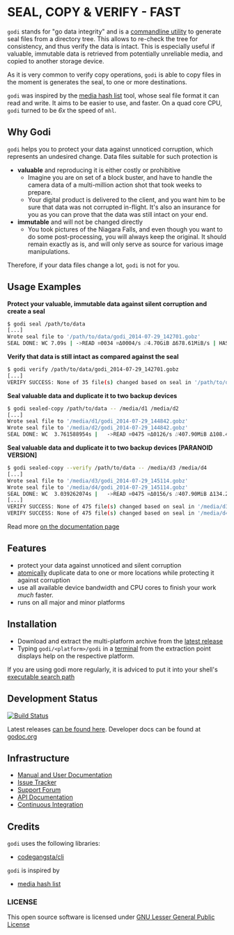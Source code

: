 # SEAL, COPY & VERIFY - FAST

`godi` stands for "go data integrity" and is a [commandline utility](http://en.wikipedia.org/wiki/Command-line_interface) to generate seal files from a directory tree. This allows to re-check the tree for consistency, and thus verify the data is intact. This is especially useful if valuable, immutable data is retrieved from potentially unreliable media, and copied to another storage device.

As it is very common to verify copy operations, `godi` is able to copy files in the moment is generates the seal, to one or more destinations.

`godi` was inspired by the [media hash list](http://mediahashlist.org) tool, whose seal file format it can read and write. It aims to be easier to use, and faster. On a quad core CPU, `godi` turned to be *6x* the speed of `mhl`.

## Why Godi

`godi` helps you to protect your data against unnoticed corruption, which represents an undesired change. Data files suitable for such protection is

* **valuable** and reproducing it is either costly or prohibitive
    + Imagine you are on set of a block buster, and have to handle the camera data of a multi-million action shot that took weeks to prepare.
    + Your digital product is delivered to the client, and you want him to be sure that data was not corrupted in-flight. It's also an insurance for you as you can prove that the data was still intact on your end.
* **immutable** and will not be changed directly
    + You took pictures of the Niagara Falls, and even though you want to do some post-processing, you will always keep the original. It should remain exactly as is, and will only serve as source for various image manipulations.

Therefore, if your data files change a lot, `godi` is not for you.

## Usage Examples

**Protect your valuable, immutable data against silent corruption and create a seal**

```bash
$ godi seal /path/to/data
[...]
Wrote seal file to '/path/to/data/godi_2014-07-29_142701.gobz'
SEAL DONE: WC 7.09s | ->READ ⌗0034 ⌗Δ0004/s ⌰4.70GiB Δ678.61MiB/s | HASH ⌗  9.40GiB Δ  1.33GiB/s
```

**Verify that data is still intact as compared against the seal**

```bash
$ godi verify /path/to/data/godi_2014-07-29_142701.gobz
[...]
VERIFY SUCCESS: None of 35 file(s) changed based on seal in '/path/to/data' [WC  4.794198665s | ->READ ⌗0035 ⌗Δ0007/s ⌰  4.70GiB Δ1004.33MiB/s | HASH ⌗  9.40GiB Δ  1.96GiB/s]
```

**Seal valuable data and duplicate it to two backup devices**

```bash
$ godi sealed-copy /path/to/data -- /media/d1 /media/d2
[...]
Wrote seal file to '/media/d1/godi_2014-07-29_144842.gobz'
Wrote seal file to '/media/d2/godi_2014-07-29_144842.gobz'
SEAL DONE: WC  3.761588954s |   ->READ ⌗0475 ⌗Δ0126/s ⌰407.90MiB Δ108.44MiB/s |   HASH ⌗815.81MiB Δ216.88MiB/s |   WRITE ⌗0950 ⌗Δ0252/s ⌰815.81MiB Δ216.88MiB/s (16 skipped)
```

**Seal valuable data and duplicate it to two backup devices [PARANOID VERSION]**

```bash
$ godi sealed-copy --verify /path/to/data -- /media/d3 /media/d4
[...]
Wrote seal file to '/media/d3/godi_2014-07-29_145114.gobz'
Wrote seal file to '/media/d4/godi_2014-07-29_145114.gobz'
SEAL DONE: WC  3.039262074s |   ->READ ⌗0475 ⌗Δ0156/s ⌰407.90MiB Δ134.21MiB/s |   HASH ⌗815.81MiB Δ268.42MiB/s |   WRITE ⌗0950 ⌗Δ0312/s ⌰815.81MiB Δ268.42MiB/s (16 skipped)
[...]
VERIFY SUCCESS: None of 475 file(s) changed based on seal in '/media/d3'
VERIFY SUCCESS: None of 475 file(s) changed based on seal in '/media/d4' [WC  2.297587367s |   ->READ ⌗0950 ⌗Δ0413/s ⌰815.81MiB Δ355.07MiB/s |   HASH ⌗  1.59GiB Δ710.15MiB/s]
```

Read more [on the documentation page](http://byron.github.io/godi)

## Features

* protect your data against unnoticed and silent corruption
* [atomically](http://en.wikipedia.org/wiki/Atomic_operation) duplicate data to one or more locations while protecting it against corruption
* use all available device bandwidth and CPU cores to finish your work *much* faster.
* runs on all major and minor platforms

## Installation

* Download and extract the multi-platform archive from the [latest release](https://github.com/Byron/godi/releases)
* Typing `godi/<platform>/godi` in a [terminal](http://en.wikipedia.org/wiki/Terminal_emulator) from the extraction point displays help on the respective platform.

If you are using godi more regularly, it is adviced to put it into your shell's [executable search path](http://en.wikipedia.org/wiki/PATH_(variable))

## Development Status

[![Build Status](https://travis-ci.org/Byron/godi.svg?branch=master)](https://travis-ci.org/Byron/godi)

Latest releases [can be found here](https://github.com/Byron/godi/releases).
Developer docs can be found at [godoc.org](http://godoc.org/github.com/Byron/godi)

## Infrastructure

* [Manual and User Documentation](http://byron.github.io/godi)
* [Issue Tracker](https://github.com/Byron/godi/issues)
* [Support Forum](https://groups.google.com/forum/#!forum/go-data-integrity)
* [API Documentation](http://godoc.org/github.com/Byron/godi)
* [Continuous Integration](https://travis-ci.org/Byron/godi)

## Credits

`godi` uses the following libraries:

* [codegangsta/cli](https://github.com/codegangsta/cli)

`godi` is inspired by

* [media hash list](http://mediahashlist.org)

### LICENSE

This open source software is licensed under [GNU Lesser General Public License](https://github.com/Byron/godi/blob/master/LICENSE.md)
